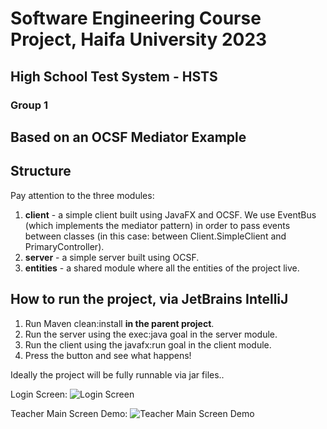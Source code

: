 # Software Engineering Course Project, Haifa University 2023
## High School Test System - HSTS
### Group 1


## Based on an OCSF Mediator Example

## Structure
Pay attention to the three modules:
1. **client** - a simple client built using JavaFX and OCSF. We use EventBus (which implements the mediator pattern) in order to pass events between classes (in this case: between Client.SimpleClient and PrimaryController).
2. **server** - a simple server built using OCSF.
3. **entities** - a shared module where all the entities of the project live.

## How to run the project, via JetBrains IntelliJ
1. Run Maven clean:install **in the parent project**.
2. Run the server using the exec:java goal in the server module.
3. Run the client using the javafx:run goal in the client module.
4. Press the button and see what happens!


Ideally the project will be fully runnable via jar files..

Login Screen:
![Login Screen](https://github.com/IlanSap/HighSchoolTestSystem_Project/assets/106005589/f132c030-dc90-49b2-8ea2-1117b952e28c)

Teacher Main Screen Demo:
![Teacher Main Screen Demo](https://github.com/IlanSap/HighSchoolTestSystem_Project/assets/106005589/2f9f98f8-b44c-4d80-ba21-58f8641b3665)


